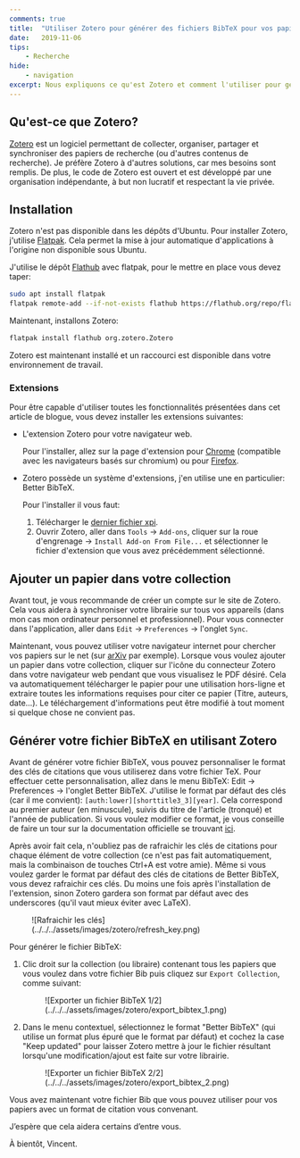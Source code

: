 ```yaml
---
comments: true
title:  "Utiliser Zotero pour générer des fichiers BibTeX pour vos papiers"
date:   2019-11-06
tips:
    - Recherche
hide:
    - navigation
excerpt: Nous expliquons ce qu'est Zotero et comment l'utiliser pour générer des fichiers BibTeX afin de citer des articles.
---
```


## Qu'est-ce que Zotero?

[Zotero](https://www.zotero.org/) est un logiciel permettant de collecter, organiser, partager et synchroniser des papiers de recherche (ou d'autres contenus de recherche).
Je préfère Zotero à d'autres solutions, car mes besoins sont remplis.
De plus, le code de Zotero est ouvert et est développé par une organisation indépendante, à but non lucratif et respectant la vie privée.

## Installation

Zotero n'est pas disponible dans les dépôts d'Ubuntu.
Pour installer Zotero, j'utilise [Flatpak](https://www.flatpak.org/).
Cela permet la mise à jour automatique d'applications à l'origine non disponible sous Ubuntu.

J'utilise le dépôt [Flathub](https://flathub.org/) avec flatpak, pour le mettre en place vous devez taper:

```bash
sudo apt install flatpak
flatpak remote-add --if-not-exists flathub https://flathub.org/repo/flathub.flatpakrepo
```

Maintenant, installons Zotero:

```bash
flatpak install flathub org.zotero.Zotero
```

Zotero est maintenant installé et un raccourci est disponible dans votre environnement de travail.

### Extensions

Pour être capable d'utiliser toutes les fonctionnalités présentées dans cet article de blogue, vous devez installer les extensions suivantes:

* L'extension Zotero pour votre navigateur web.

  Pour l'installer, allez sur la page d'extension pour [Chrome](https://chrome.google.com/webstore/detail/ekhagklcjbdpajgpjgmbionohlpdbjgc) (compatible avec les navigateurs basés sur chromium) ou pour [Firefox](https://www.zotero.org/download/connectors).

* Zotero possède un système d'extensions, j'en utilise une en particulier: Better BibTeX.

  Pour l'installer il vous faut:
  1. Télécharger le [dernier fichier xpi](https://github.com/retorquere/zotero-better-bibtex/releases/latest).
  2. Ouvrir Zotero, aller dans `Tools` -> `Add-ons`, cliquer sur la roue d'engrenage -> `Install Add-on From File...` et sélectionner le fichier d'extension que vous avez précédemment sélectionné.

## Ajouter un papier dans votre collection

Avant tout, je vous recommande de créer un compte sur le site de Zotero.
Cela vous aidera à synchroniser votre librairie sur tous vos appareils (dans mon cas mon ordinateur personnel et professionnel).
Pour vous connecter dans l'application, aller dans `Edit` -> `Preferences` -> l'onglet `Sync`.

Maintenant, vous pouvez utiliser votre navigateur internet pour chercher vos papiers sur le net (sur [arXiv](https://arxiv.org/) par exemple).
Lorsque vous voulez ajouter un papier dans votre collection, cliquer sur l'icône du connecteur Zotero dans votre navigateur web pendant que vous visualisez le PDF désiré.
Cela va automatiquement télécharger le papier pour une utilisation hors-ligne et extraire toutes les informations requises pour citer ce papier (Titre, auteurs, date...).
Le téléchargement d'informations peut être modifié à tout moment si quelque chose ne convient pas.

## Générer votre fichier BibTeX en utilisant Zotero

Avant de générer votre fichier BibTeX, vous pouvez personnaliser le format des clés de citations que vous utiliserez dans votre fichier TeX.
Pour effectuer cette personnalisation, allez dans le menu BibTeX: Edit -> Preferences -> l'onglet Better BibTeX.
J'utilise le format par défaut des clés (car il me convient): `[auth:lower][shorttitle3_3][year]`.
Cela correspond au premier auteur (en minuscule), suivis du titre de l'article (tronqué) et l'année de publication.
Si vous voulez modifier ce format, je vous conseille de faire un tour sur la documentation officielle se trouvant [ici](https://retorque.re/zotero-better-bibtex/citing/).

Après avoir fait cela, n'oubliez pas de rafraichir les clés de citations pour chaque élément de votre collection (ce n'est pas fait automatiquement, mais la combinaison de touches Ctrl+A est votre amie).
Même si vous voulez garder le format par défaut des clés de citations de Better BibTeX, vous devez rafraichir ces clés.
Du moins une fois après l'installation de l'extension, sinon Zotero gardera son format par défaut avec des underscores (qu'il vaut mieux éviter avec LaTeX).

<figure markdown="span">
  ![Rafraichir les clés](../../../assets/images/zotero/refresh_key.png)
</figure>

Pour générer le fichier BibTeX:

1. Clic droit sur la collection (ou libraire) contenant tous les papiers que vous voulez dans votre fichier Bib puis cliquez sur `Export Collection`, comme suivant:
    <figure markdown="span">
      ![Exporter un fichier BibTeX 1/2](../../../assets/images/zotero/export_bibtex_1.png)
    </figure>

2. Dans le menu contextuel, sélectionnez le format "Better BibTeX" (qui utilise un format plus épuré que le format par défaut) et cochez la case "Keep updated" pour laisser Zotero mettre à jour le fichier résultant lorsqu'une modification/ajout est faite sur votre librairie.

    <figure markdown="span">
      ![Exporter un fichier BibTeX 2/2](../../../assets/images/zotero/export_bibtex_2.png)
    </figure>

Vous avez maintenant votre fichier Bib que vous pouvez utiliser pour vos papiers avec un format de citation vous convenant.

J’espère que cela aidera certains d’entre vous.

À bientôt, Vincent.
